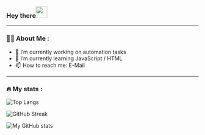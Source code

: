### Hey there<img src="https://media.giphy.com/media/hvRJCLFzcasrR4ia7z/giphy.gif" width="30px"/>

---

### :woman_technologist: About Me :

- 🔭 I’m currently working on automation tasks
- 🌱 I’m currently learning JavaScript / HTML
- 📫 How to reach me: E-Mail

---

### 🔥 My stats :
![Top Langs](https://github-readme-stats.vercel.app/api/top-langs/?username=b267a&show_icons=true&theme=highcontrast)

![GitHub Streak](https://github-readme-streak-stats.herokuapp.com?user=b267a%20&theme=highcontrast)

![My GitHub stats](https://github-readme-stats.vercel.app/api?username=b267a&show_icons=true&theme=highcontrast)
